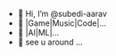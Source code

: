 - 👋 Hi, I’m @subedi-aarav
- 👀 |Game|Music|Code|...
- 🌱 |AI|ML|...
- 💞️ see u around ...

<!---
subedi-aarav/subedi-aarav is a ✨ special ✨ repository because its `README.md` (this file) appears on your GitHub profile.
You can click the Preview link to take a look at your changes.
--->
